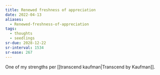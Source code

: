 ```yaml
---
title: Renewed freshness of appreciation
date: 2022-04-13
aliases:
  - Renewed-freshness-of-appreciation
tags:
  - thoughts
  - seedlings
sr-due: 2028-12-22
sr-interval: 1534
sr-ease: 267
---
```

One of my strengths per [[transcend kaufman|Transcend by Kaufman]].